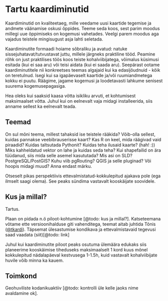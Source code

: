 # Tartu kaardiminutid
Kaardiminutid on kvaliteetaeg, mille veedame uusi kaartide tegemise
ja andmete väänamise oskusi õppides. Teeme seda koos, sest parim 
moodus millegi uue õppimiseks on kogemusi vahetades. Veelgi parem 
moodus aga vajadus teistele mingisugust asja lahti seletada.

Kaardiminutite formaadi hoiame sõbraliku ja avatud: natuke 
sissejuhatavat/tutvustavat juttu, millele järgneks praktiline tööd. 
Peamine rõhk on just praktilises töös koos teiste kohalviibijatega, 
võimalus küsimusi esitada (kui ei saa aru) või teisi aidata (kui ei 
saada aru). Seepärast ootame kaardiminutitele nii konkreetses teemas 
algajaid kui ka edasijõudnuid - kõik on teretulnud. Isegi kui sa 
igapäevaselt kaartide ja/või ruumiandmetega kokku ei puutu. Räägime,
jagame kogemusi ja loodetavasti lahkume senisest suurema 
kogemusepagasiga. 

Hea oleks kui saaksid kaasa võtta isikliku arvuti, et kohtumisest
maksimaalset võtta. Juhul kui on eelnevalt vaja midagi installeerida, 
siis anname sellest ka eelnevalt teada.

## Teemad
On sul mõni teema, millest tahaksid ise teistele rääkida? Võib-olla 
sellest, kuidas pannakse veebibrauserisse kaart? Kas R on keel,
mida räägivad vaid piraadid? Kuidas taltsutada Pythonit? 
Kuidas teha ilusaid kaarte? (hah! :)) Miks kahheldatud vektor on 
lahe ja kuidas seda teha? Kui shapefailid on ära tüüdanud, siis 
mida selle asemel kasututada? Mis asi on SLD? PostgreSQL/PostGIS? 
Kuhu viib pgRouting? QGIS ja selle pluginad? Või hoopis midagi muud? 
Anna endast märku. 

Otseselt pikas perspektiivis ettevalmistatud-kokkulepitud ajakava 
pole (ega ilmselt saagi olema). See peaks sündima vastavalt 
kooskäijate soovidele.

## Kus ja millal?
Tartus. 

Plaan on pidada n.ö piloot-kohtumine [@todo: kus ja millal?]. 
Katseteemana võtame ette versioonihalduse giti vahenditega, teemat
aitab juhtida Tõnis ([@tkardi](https://github.com/tkardi)). Täpsemat
ülesastumise kondikava ja ettevalmistavaid tegevusi saad vaadata 
(siit)[@todo: link]

Juhul kui kaardiminutite piloot peaks osutuma ülemäära edukaks siis 
planeerime kooskäimise tiheduseks maksimaalselt 1 kord kuus mõnel 
kokkulepitud nädalapäeval kestvusega 1-1.5h, kuid vastavalt 
kohalviibijate huvile võib minna ka kauem.

## Toimkond
Geohuviliste kodanikuaktiiv [@todo: kontrolli üle kelle jaoks nime avaldamine ok].
